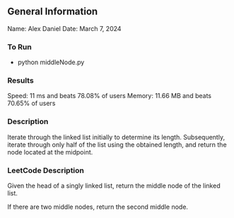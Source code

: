 ## General Information
Name: Alex Daniel
Date: March 7, 2024

### To Run
- python middleNode.py

### Results
Speed: 11 ms and beats 78.08% of users
Memory: 11.66 MB and beats 70.65% of users

### Description
Iterate through the linked list initially to determine its length. Subsequently, iterate through only half of the list using the obtained length, and return the node located at the midpoint.

### LeetCode Description
Given the head of a singly linked list, return the middle node of the linked list.

If there are two middle nodes, return the second middle node.